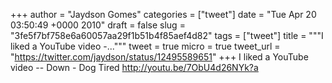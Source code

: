 
+++
author = "Jaydson Gomes"
categories = ["tweet"]
date = "Tue Apr 20 03:50:49 +0000 2010"
draft = false
slug = "3fe5f7bf758e6a60057aa29f1b51b4f85aef4d82"
tags = ["tweet"]
title = """I liked a YouTube video -..."""
tweet = true
micro = true
tweet_url = "https://twitter.com/jaydson/status/12495589651"
+++
I liked a YouTube video -- Down - Dog Tired http://youtu.be/7ObU4d26NYk?a

